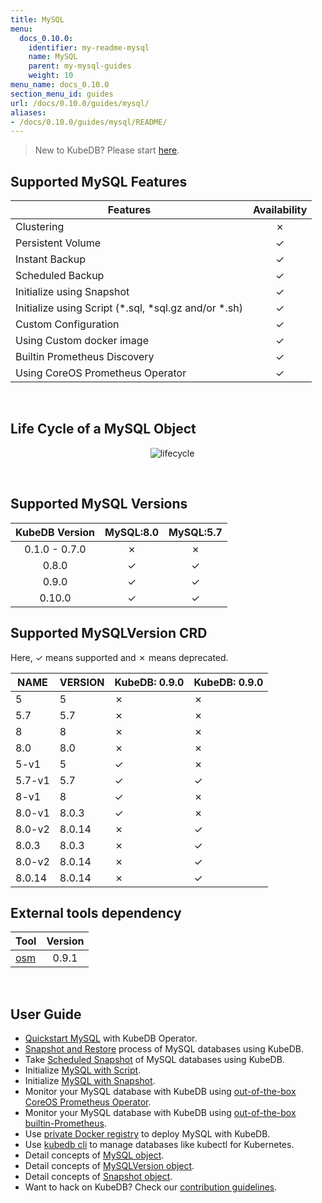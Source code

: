 ```yaml
---
title: MySQL
menu:
  docs_0.10.0:
    identifier: my-readme-mysql
    name: MySQL
    parent: my-mysql-guides
    weight: 10
menu_name: docs_0.10.0
section_menu_id: guides
url: /docs/0.10.0/guides/mysql/
aliases:
- /docs/0.10.0/guides/mysql/README/
---
```


> New to KubeDB? Please start [here](/docs/0.10.0/concepts/README).

## Supported MySQL Features

|                        Features                         | Availability |
| ------------------------------------------------------- | :----------: |
| Clustering                                              |   &#10007;   |
| Persistent Volume                                       |   &#10003;   |
| Instant Backup                                          |   &#10003;   |
| Scheduled Backup                                        |   &#10003;   |
| Initialize using Snapshot                               |   &#10003;   |
| Initialize using Script (\*.sql, \*sql.gz and/or \*.sh) |   &#10003;   |
| Custom Configuration                                    |   &#10003;   |
| Using Custom docker image                               |   &#10003;   |
| Builtin Prometheus Discovery                            |   &#10003;   |
| Using CoreOS Prometheus Operator                        |   &#10003;   |

<br/>

## Life Cycle of a MySQL Object

<p align="center">
  <img alt="lifecycle"  src="/docs/0.10.0/images/mysql/mysql-lifecycle.png" >
</p>

<br/>

## Supported MySQL Versions

| KubeDB Version | MySQL:8.0 | MySQL:5.7 |
| :------------: | :-------: | :-------: |
| 0.1.0 - 0.7.0  | &#10007;  | &#10007;  |
|     0.8.0      | &#10003;  | &#10003;  |
|     0.9.0      | &#10003;  | &#10003;  |
|     0.10.0     | &#10003;  | &#10003;  |

## Supported MySQLVersion CRD

Here, &#10003; means supported and &#10007; means deprecated.

|  NAME  | VERSION | KubeDB: 0.9.0 | KubeDB: 0.9.0 |
| ------ | ------- | ------------- | ------------- |
| 5      | 5       | &#10007;      | &#10007;      |
| 5.7    | 5.7     | &#10007;      | &#10007;      |
| 8      | 8       | &#10007;      | &#10007;      |
| 8.0    | 8.0     | &#10007;      | &#10007;      |
| 5-v1   | 5       | &#10003;      | &#10007;      |
| 5.7-v1 | 5.7     | &#10003;      | &#10003;      |
| 8-v1   | 8       | &#10003;      | &#10007;      |
| 8.0-v1 | 8.0.3   | &#10003;      | &#10007;      |
| 8.0-v2 | 8.0.14  | &#10007;      | &#10003;      |
| 8.0.3  | 8.0.3   | &#10007;      | &#10003;      |
| 8.0-v2 | 8.0.14  | &#10007;      | &#10003;      |
| 8.0.14 | 8.0.14  | &#10007;      | &#10003;      |

## External tools dependency

|                  Tool                  | Version |
| -------------------------------------- | :-----: |
| [osm](https://github.com/appscode/osm) |  0.9.1  |

<br/>

## User Guide

- [Quickstart MySQL](/docs/0.10.0/guides/mysql/quickstart/quickstart) with KubeDB Operator.
- [Snapshot and Restore](/docs/0.10.0/guides/mysql/snapshot/backup-and-restore) process of MySQL databases using KubeDB.
- Take [Scheduled Snapshot](/docs/0.10.0/guides/mysql/snapshot/scheduled-backup) of MySQL databases using KubeDB.
- Initialize [MySQL with Script](/docs/0.10.0/guides/mysql/initialization/using-script).
- Initialize [MySQL with Snapshot](/docs/0.10.0/guides/mysql/initialization/using-snapshot).
- Monitor your MySQL database with KubeDB using [out-of-the-box CoreOS Prometheus Operator](/docs/0.10.0/guides/mysql/monitoring/using-coreos-prometheus-operator).
- Monitor your MySQL database with KubeDB using [out-of-the-box builtin-Prometheus](/docs/0.10.0/guides/mysql/monitoring/using-builtin-prometheus).
- Use [private Docker registry](/docs/0.10.0/guides/mysql/private-registry/using-private-registry) to deploy MySQL with KubeDB.
- Use [kubedb cli](/docs/0.10.0/guides/mysql/cli/cli) to manage databases like kubectl for Kubernetes.
- Detail concepts of [MySQL object](/docs/0.10.0/concepts/databases/mysql).
- Detail concepts of [MySQLVersion object](/docs/0.10.0/concepts/catalog/mysql).
- Detail concepts of [Snapshot object](/docs/0.10.0/concepts/snapshot).
- Want to hack on KubeDB? Check our [contribution guidelines](/docs/0.10.0/CONTRIBUTING).
